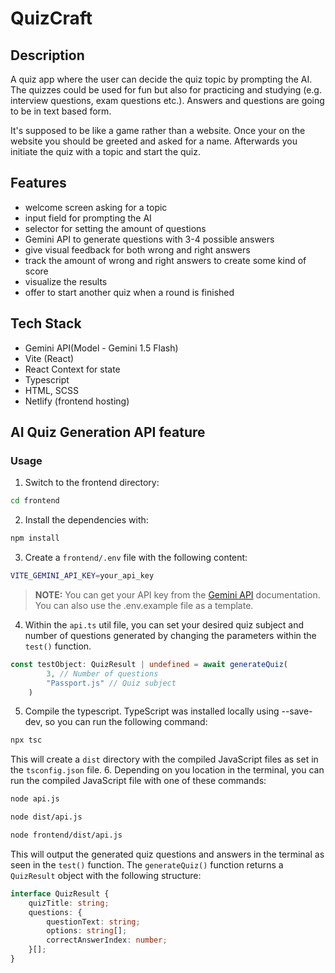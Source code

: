 # QuizCraft

## Description

A quiz app where the user can decide the quiz topic by prompting the AI. The quizzes could be used for fun but also for practicing and studying (e.g. interview questions, exam questions etc.). Answers and questions are going to be in text based form.

It's supposed to be like a game rather than a website. Once your on the website you should be greeted and asked for a name. Afterwards you initiate the quiz with a topic and start the quiz.

## Features

* welcome screen asking for a topic
* input field for prompting the AI
* selector for setting the amount of questions
* Gemini API to generate questions with 3-4 possible answers
* give visual feedback for both wrong and right answers
* track the amount of wrong and right answers to create some kind of score
* visualize the results
* offer to start another quiz when a round is finished


## Tech Stack

* Gemini API(Model - Gemini 1.5 Flash)
* Vite (React)
* React Context for state
* Typescript
* HTML, SCSS
* Netlify (frontend hosting)



## AI Quiz Generation API feature

### Usage
1. Switch to the frontend directory:
```bash
cd frontend
```
2. Install the dependencies with:
```bash
npm install
```
3. Create a `frontend/.env` file with the following content:
```bash
VITE_GEMINI_API_KEY=your_api_key
```
> **NOTE:**
> You can get your API key from the [Gemini API](https://ai.google.dev/gemini-api?gad_source=1&gclid=Cj0KCQjw7Py4BhCbARIsAMMx-_IbSjSUZIg4gAbOfmaRmAoGZFWrVv53JF4zEGSwxKRBkXcLFhCidqsaAhGmEALw_wcB&authuser=1) documentation. 
> You can also use the .env.example file as a template.
4. Within the `api.ts` util file, you can set your desired quiz subject and number of questions generated by changing the parameters within the `test()` function.
```typescript
const testObject: QuizResult | undefined = await generateQuiz(
        3, // Number of questions
        "Passport.js" // Quiz subject
    )
```
5. Compile the typescript. TypeScript was installed locally using --save-dev, so you can run the following command:
```bash
npx tsc
```
This will create a `dist` directory with the compiled JavaScript files as set in the `tsconfig.json` file.
6. Depending on you location in the terminal, you can run the compiled JavaScript file with one of these commands:
```bash
node api.js
```
```bash
node dist/api.js
```
```bash
node frontend/dist/api.js
```
This will output the generated quiz questions and answers in the terminal as seen in the `test()` function. The `generateQuiz()` function returns a `QuizResult` object with the following structure:
```typescript
interface QuizResult {
    quizTitle: string;
    questions: {
        questionText: string;
        options: string[];
        correctAnswerIndex: number;
    }[];
}
```